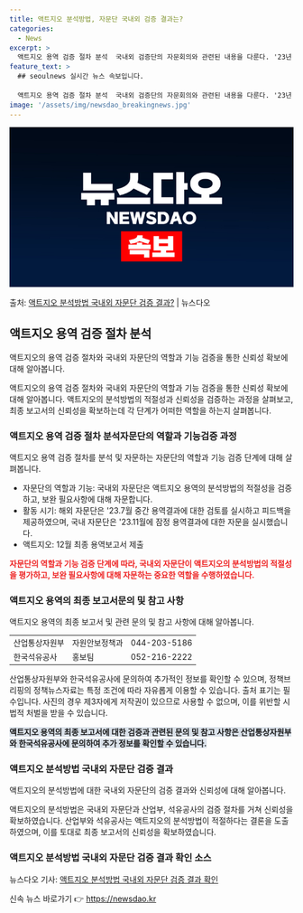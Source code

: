 ```yaml
---
title: 액트지오 분석방법, 자문단 국내외 검증 결과는?
categories:
  - News
excerpt: >
  액트지오 용역 검증 절차 분석  국내외 검증단의 자문회의와 관련된 내용을 다룬다. '23년 11월 마지막 자…
feature_text: >
  ## seoulnews 실시간 뉴스 속보입니다.

  액트지오 용역 검증 절차 분석  국내외 검증단의 자문회의와 관련된 내용을 다룬다. '23년 11월 마지막 자…
image: '/assets/img/newsdao_breakingnews.jpg'
---
```


![뉴스다오 속보](/assets/img/newsdao_breakingnews.jpg)

<p>출처: <a href="https://newsdao.kr/4206" rel="dofollow">액트지오 분석방법 국내외 자문단 검증 결과?</a> | 뉴스다오</p>

<h2 data-ke-size="size26">액트지오 용역 검증 절차 분석</h2>
액트지오의 용역 검증 절차와 국내외 자문단의 역할과 기능 검증을 통한 신뢰성 확보에 대해 알아봅니다.

<p data-ke-size="size16">액트지오의 용역 검증 절차와 국내외 자문단의 역할과 기능 검증을 통한 신뢰성 확보에 대해 알아봅니다. 액트지오의 분석방법의 적절성과 신뢰성을 검증하는 과정을 살펴보고, 최종 보고서의 신뢰성을 확보하는데 각 단계가 어떠한 역할을 하는지 살펴봅니다.</p>

<h3>액트지오 용역 검증 절차 분석자문단의 역할과 기능검증 과정</h3>
액트지오 용역 검증 절차를 분석 및 자문하는 자문단의 역할과 기능 검증 단계에 대해 살펴봅니다.

<ul>
  <li>자문단의 역할과 기능: 국내외 자문단은 액트지오 용역의 분석방법의 적절성을 검증하고, 보완 필요사항에 대해 자문합니다.</li>
  <li>활동 시기: 해외 자문단은 '23.7월 중간 용역결과에 대한 검토를 실시하고 피드백을 제공하였으며, 국내 자문단은 '23.11월에 잠정 용역결과에 대한 자문을 실시했습니다.</li>
  <li>액트지오: 12월 최종 용역보고서 제출</li>
</ul>

<b><span style="color: #ee2323;">자문단의 역할과 기능 검증 단계에 따라, 국내외 자문단이 액트지오의 분석방법의 적절성을 평가하고, 보완 필요사항에 대해 자문하는 중요한 역할을 수행하였습니다.</span></b>

<h3>액트지오 용역의 최종 보고서문의 및 참고 사항</h3>
액트지오 용역의 최종 보고서 및 관련 문의 및 참고 사항에 대해 알아봅니다.

<table>
  <tr>
    <td>산업통상자원부</td>
    <td>자원안보정책과</td>
    <td>044-203-5186</td>
  </tr>
  <tr>
    <td>한국석유공사</td>
    <td>홍보팀</td>
    <td>052-216-2222</td>
  </tr>
</table>

<p data-ke-size="size16">산업통상자원부와 한국석유공사에 문의하여 추가적인 정보를 확인할 수 있으며, 정책브리핑의 정책뉴스자료는 특정 조건에 따라 자유롭게 이용할 수 있습니다. 출처 표기는 필수입니다. 사진의 경우 제3자에게 저작권이 있으므로 사용할 수 없으며, 이를 위반할 시 법적 처벌을 받을 수 있습니다.</p>

<b><span style="background-color: #21538527;">액트지오 용역의 최종 보고서에 대한 검증과 관련된 문의 및 참고 사항은 산업통상자원부와 한국석유공사에 문의하여 추가 정보를 확인할 수 있습니다.</span></b>

<h3>액트지오 분석방법 국내외 자문단 검증 결과</h3>
액트지오의 분석방법에 대한 국내외 자문단의 검증 결과와 신뢰성에 대해 알아봅니다.

<p data-ke-size="size16">액트지오의 분석방법은 국내외 자문단과 산업부, 석유공사의 검증 절차를 거쳐 신뢰성을 확보하였습니다. 산업부와 석유공사는 액트지오의 분석방법이 적절하다는 결론을 도출하였으며, 이를 토대로 최종 보고서의 신뢰성을 확보하였습니다.</p>

<h3>액트지오 분석방법 국내외 자문단 검증 결과 확인 소스</h3>
뉴스다오 기사: <a href="https://newsdao.kr/4206">액트지오 분석방법 국내외 자문단 검증 결과 확인</a>
 

신속 뉴스 바로가기 👉 <a href="https://newsdao.kr" rel="dofollow">https://newsdao.kr</a>


